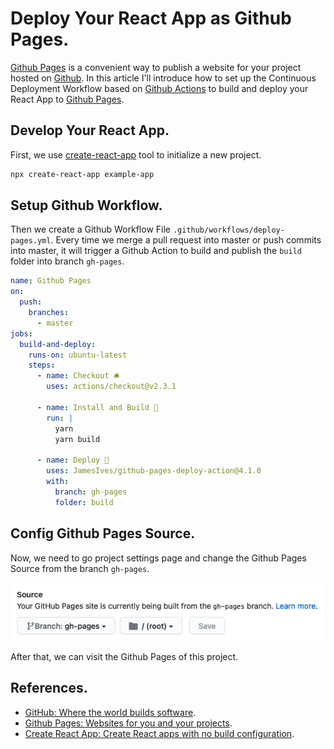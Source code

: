 # Deploy Your React App as Github Pages.

[Github Pages](https://pages.github.com/) is a convenient way to publish a website for your project hosted on [Github](https://github.com/). In this article I'll introduce how to set up the Continuous Deployment Workflow based on [Github Actions](https://github.com/features/actions) to build and deploy your React App to [Github Pages](https://pages.github.com/).

## Develop Your React App.

First, we use [create-react-app](https://github.com/facebook/create-react-app) tool to initialize a new project.

```bash
npx create-react-app example-app
```

## Setup Github Workflow.

Then we create a Github Workflow File `.github/workflows/deploy-pages.yml`. Every time we merge a pull request into master or push commits into master, it will trigger a Github Action to build and publish the `build` folder into branch `gh-pages`.

```yml
name: Github Pages
on:
  push:
    branches:
      - master
jobs:
  build-and-deploy:
    runs-on: ubuntu-latest
    steps:
      - name: Checkout 🛎️
        uses: actions/checkout@v2.3.1

      - name: Install and Build 🔧
        run: |
          yarn 
          yarn build

      - name: Deploy 🚀
        uses: JamesIves/github-pages-deploy-action@4.1.0
        with:
          branch: gh-pages
          folder: build
```

## Config Github Pages Source.

Now, we need to go project settings page and change the Github Pages Source from the branch `gh-pages`.

![](/images/software-development/deploy-your-react-app-to-github-pages/set-pages-branch.png)

After that, we can visit the Github Pages of this project.

## References.

* [GitHub: Where the world builds software](https://github.com/).
* [Github Pages: Websites for you and your projects](https://pages.github.com/).
* [Create React App: Create React apps with no build configuration](https://github.com/facebook/create-react-app).
